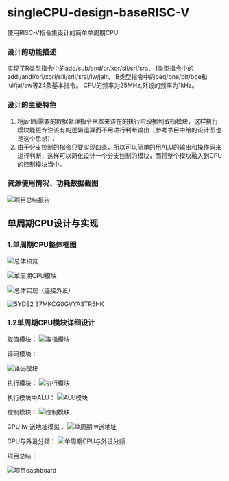 # singleCPU-design-baseRISC-V
使用RISC-V指令集设计的简单单周期CPU

### 设计的功能描述
实现了R类型指令中的add/sub/and/or/xor/sll/srl/sra、
I类型指令中的addi/andi/ori/xori/slli/srli/srai/lw/jalr、
B类型指令中的beq/bne/blt/bge和lui/jal/sw等24条基本指令。
CPU的频率为25MHz,外设的频率为1kHz。

### 设计的主要特色
1.	将jarl所需要的数据处理指令从本来该在的执行阶段挪到取指模块，这样执行模块能更专注该有的逻辑运算而不用进行判断输出（参考书目中给的设计图也是这个思想）；
2.	由于分支控制的指令只要实现四条，所以可以简单的用ALU的输出和操作码来进行判断，这样可以简化设计一个分支控制的模块，而将整个模块融入到CPU的控制模块当中。

###  资源使用情况、功耗数据截图

![项目总结报告](https://user-images.githubusercontent.com/51355841/127822744-19a06022-e21f-4b74-9992-30c7391f7f27.PNG)

## 单周期CPU设计与实现

### 1.单周期CPU整体框图
![总体预览](https://user-images.githubusercontent.com/51355841/127823325-06586170-514e-4ea5-ba7f-f05590ff3c86.PNG)

![单周期CPU模块](https://user-images.githubusercontent.com/51355841/127822868-ac2fad11-56ac-43a2-b012-b87abfd50b36.PNG)

![总体实现（连接外设）](https://user-images.githubusercontent.com/51355841/127823086-f91b3765-3ebd-49d3-a13d-909c4275bdcd.png)

![5YDS2 37MKCG0GVYA3TR5HK](https://user-images.githubusercontent.com/51355841/127821860-1124d172-e23b-4dc0-ad88-2b9e59e32652.png)

### 1.2单周期CPU模块详细设计

取值模块：
![取指模块](https://user-images.githubusercontent.com/51355841/127822206-71bcf1da-fb93-475c-a1da-1efcbf0d36ba.PNG)

译码模块：

![译码模块](https://user-images.githubusercontent.com/51355841/127822285-be0b0e1a-d737-4482-8be9-e2e12dddbc42.PNG)

执行模块：
![执行模块](https://user-images.githubusercontent.com/51355841/127822336-6f5a56c3-64c4-47c7-9c8b-680a99204ebb.PNG)

执行模块中ALU：
![ALU模块](https://user-images.githubusercontent.com/51355841/127822456-a6caaab1-f345-4a4c-a9f6-1baff656ce58.PNG)

控制模块：
![控制模块](https://user-images.githubusercontent.com/51355841/127822371-166fc678-8a78-4296-bd3b-51c0b04ba81a.PNG)

CPU lw 送地址模拟：
![单周期lw送地址](https://user-images.githubusercontent.com/51355841/127822694-63025711-d15c-4cfc-8e28-c9867f74671a.PNG)


CPU与外设分频：
![单周期CPU与外设分频](https://user-images.githubusercontent.com/51355841/127822551-063328aa-5d3a-4a98-be9c-b96ae0ec3b88.PNG)

项目总结：

![项目dashboard](https://user-images.githubusercontent.com/51355841/127823288-95ffe47c-de2d-45e9-97ee-f7f3e11bab10.PNG)



